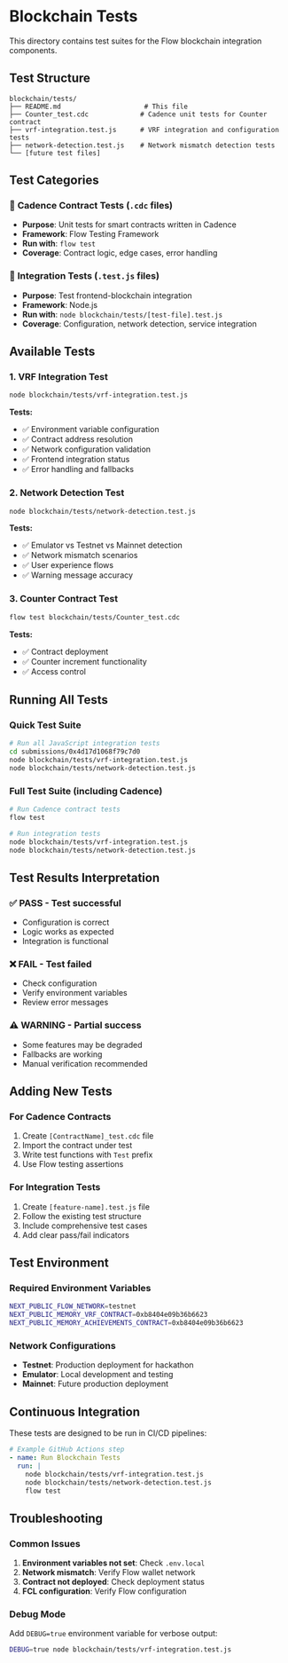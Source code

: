 # Blockchain Tests

This directory contains test suites for the Flow blockchain integration components.

## Test Structure

```
blockchain/tests/
├── README.md                     # This file
├── Counter_test.cdc             # Cadence unit tests for Counter contract
├── vrf-integration.test.js      # VRF integration and configuration tests
├── network-detection.test.js    # Network mismatch detection tests
└── [future test files]
```

## Test Categories

### 📜 **Cadence Contract Tests** (`.cdc` files)
- **Purpose**: Unit tests for smart contracts written in Cadence
- **Framework**: Flow Testing Framework
- **Run with**: `flow test`
- **Coverage**: Contract logic, edge cases, error handling

### 🔧 **Integration Tests** (`.test.js` files)
- **Purpose**: Test frontend-blockchain integration
- **Framework**: Node.js
- **Run with**: `node blockchain/tests/[test-file].test.js`
- **Coverage**: Configuration, network detection, service integration

## Available Tests

### 1. VRF Integration Test
```bash
node blockchain/tests/vrf-integration.test.js
```
**Tests:**
- ✅ Environment variable configuration
- ✅ Contract address resolution
- ✅ Network configuration validation
- ✅ Frontend integration status
- ✅ Error handling and fallbacks

### 2. Network Detection Test
```bash
node blockchain/tests/network-detection.test.js
```
**Tests:**
- ✅ Emulator vs Testnet vs Mainnet detection
- ✅ Network mismatch scenarios
- ✅ User experience flows
- ✅ Warning message accuracy

### 3. Counter Contract Test
```bash
flow test blockchain/tests/Counter_test.cdc
```
**Tests:**
- ✅ Contract deployment
- ✅ Counter increment functionality
- ✅ Access control

## Running All Tests

### Quick Test Suite
```bash
# Run all JavaScript integration tests
cd submissions/0x4d17d1068f79c7d0
node blockchain/tests/vrf-integration.test.js
node blockchain/tests/network-detection.test.js
```

### Full Test Suite (including Cadence)
```bash
# Run Cadence contract tests
flow test

# Run integration tests
node blockchain/tests/vrf-integration.test.js
node blockchain/tests/network-detection.test.js
```

## Test Results Interpretation

### ✅ **PASS** - Test successful
- Configuration is correct
- Logic works as expected
- Integration is functional

### ❌ **FAIL** - Test failed
- Check configuration
- Verify environment variables
- Review error messages

### ⚠️ **WARNING** - Partial success
- Some features may be degraded
- Fallbacks are working
- Manual verification recommended

## Adding New Tests

### For Cadence Contracts
1. Create `[ContractName]_test.cdc` file
2. Import the contract under test
3. Write test functions with `Test` prefix
4. Use Flow testing assertions

### For Integration Tests
1. Create `[feature-name].test.js` file
2. Follow the existing test structure
3. Include comprehensive test cases
4. Add clear pass/fail indicators

## Test Environment

### Required Environment Variables
```bash
NEXT_PUBLIC_FLOW_NETWORK=testnet
NEXT_PUBLIC_MEMORY_VRF_CONTRACT=0xb8404e09b36b6623
NEXT_PUBLIC_MEMORY_ACHIEVEMENTS_CONTRACT=0xb8404e09b36b6623
```

### Network Configurations
- **Testnet**: Production deployment for hackathon
- **Emulator**: Local development and testing
- **Mainnet**: Future production deployment

## Continuous Integration

These tests are designed to be run in CI/CD pipelines:

```yaml
# Example GitHub Actions step
- name: Run Blockchain Tests
  run: |
    node blockchain/tests/vrf-integration.test.js
    node blockchain/tests/network-detection.test.js
    flow test
```

## Troubleshooting

### Common Issues
1. **Environment variables not set**: Check `.env.local`
2. **Network mismatch**: Verify Flow wallet network
3. **Contract not deployed**: Check deployment status
4. **FCL configuration**: Verify Flow configuration

### Debug Mode
Add `DEBUG=true` environment variable for verbose output:
```bash
DEBUG=true node blockchain/tests/vrf-integration.test.js
```

